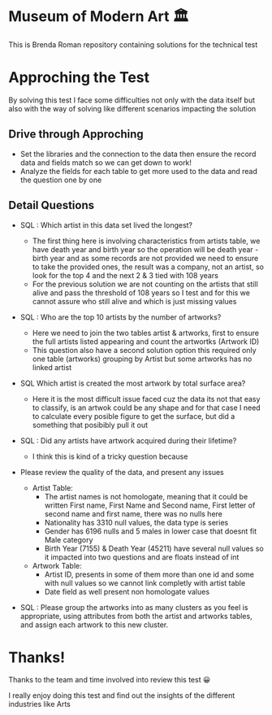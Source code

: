 # Museum of Modern Art :classical_building: 
This is Brenda Roman repository containing solutions for the technical test

# Approching the Test
By solving this test I face some difficulties not only with the data itself but also with the way of solving like different scenarios impacting the solution

## Drive through Approching

* Set the libraries and the connection to the data then ensure the record data and fields match so we can get down to work!
* Analyze the fields for each table to get more used to the data and read the question one by one

## Detail Questions

* SQL : Which artist in this data set lived the longest? 
  * The first thing here is involving characteristics from artists table, we have death year and birth year so the operation will be death year - birth year and as some records are not provided we need to ensure to take the provided ones, the result was a company, not an artist, so look for the top 4 and the next 2 & 3 tied with 108 years
  * For the previous solution we are not counting on the artists that still alive and pass the threshold of 108 years so I test and for this we cannot assure who still alive and which is just missing values

* SQL : Who are the top 10 artists by the number of artworks?
  * Here we need to join the two tables artist & artworks, first to ensure the full artists listed appearing and count the artwortks (Artwork ID)
  * This question also have a second solution option this required only one table (artworks) grouping by Artist but some artworks has no linked artist
  
* SQL Which artist is created the most artwork by total surface area?
  * Here it is the most difficult issue faced cuz the data its not that easy to classify, is an artwok could be any shape and for that case I need to calculate every posible figure to get the surface, but did a something that posibibly pull it out
  
* SQL : Did any artists have artwork acquired during their lifetime?
  * I think this is kind of a tricky question because 
  
* Please review the quality of the data, and present any issues
  * Artist Table: 
    * The artist names is not homologate, meaning that it could be written First name, First Name and Second name, First letter of second name and first name, there was no nulls here
    * Nationality has 3310 null values, the data type is series
    * Gender has 6196 nulls and 5 males in lower case that doesnt fit Male category
    * Birth Year (7155) & Death Year (45211) have several null values so it impacted into two questions and are floats instead of int
   * Artwork Table:
     * Artist ID, presents in some of them more than one id and some with null values so we cannot link completly with artist table
     * Date field as well present non homologate values 
   
* SQL : Please group the artworks into as many clusters as you feel is appropriate, using attributes from both the artist and artworks tables, and assign each artwork to this new cluster. 


# Thanks!

Thanks to the team and time involved into review this test :grinning:

I really enjoy doing this test and find out the insights of the different industries like Arts
